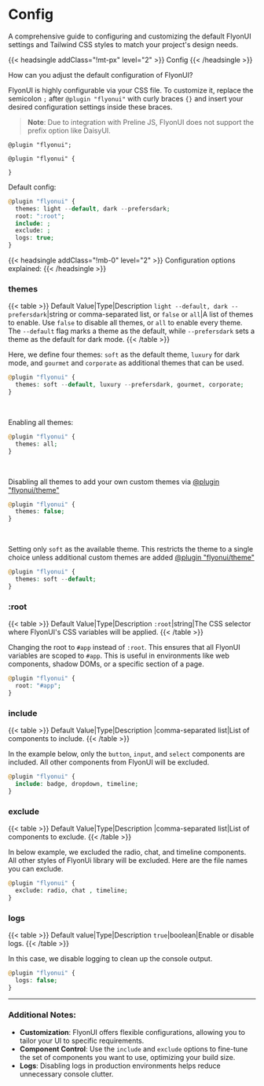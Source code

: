 # Config

A comprehensive guide to configuring and customizing the default FlyonUI settings and Tailwind CSS styles to match your project's design needs.

<!-------------------- Config -------------------->

{{< headsingle addClass="!mt-px" level="2" >}} Config {{< /headsingle >}}

How can you adjust the default configuration of FlyonUI?

FlyonUI is highly configurable via your CSS file. To customize it, replace the semicolon `;` after `@plugin "flyonui"` with curly braces `{}` and insert your desired configuration settings inside these braces.

> **Note**: Due to integration with Preline JS, FlyonUI does not support the prefix option like DaisyUI.


<div class="mockup-code not-prose mb-4 before:content-none bg-[#272822]">
  <pre data-prefix="-" class="text-sm text-error"><code>@plugin "flyonui";</code></pre>
  <pre data-prefix="+" class="text-sm text-success"><code>@plugin "flyonui" {</code></pre>
  <pre data-prefix="+" class="text-sm text-success"><code>}</code></pre>
</div>

Default config:


```php
@plugin "flyonui" {
  themes: light --default, dark --prefersdark;
  root: ":root";
  include: ;
  exclude: ;
  logs: true;
}
```

{{< headsingle addClass="!mb-0" level="2" >}} Configuration options explained: {{< /headsingle >}}

<!-- themes -->

### themes

{{< table >}}
Default Value|Type|Description
`light --default, dark --prefersdark`|string or comma-separated list, or `false` or `all`|A list of themes to enable. Use `false` to disable all themes, or `all` to enable every theme. The `--default` flag marks a theme as the default, while `--prefersdark` sets a theme as the default for dark mode.
{{< /table >}}

Here, we define four themes: `soft` as the default theme, `luxury` for dark mode, and `gourmet` and `corporate` as additional themes that can be used.

```php
@plugin "flyonui" {
  themes: soft --default, luxury --prefersdark, gourmet, corporate;
}
```
<br/>

Enabling all themes:

```php
@plugin "flyonui" {
  themes: all;
}
```

<br/>

Disabling all themes to add your own custom themes via [@plugin "flyonui/theme"](customization/themes/)

```php
@plugin "flyonui" {
  themes: false;
}
```
<br/>

Setting only `soft` as the available theme. This restricts the theme to a single choice unless additional custom themes are added [@plugin "flyonui/theme"](customization/themes/)

```php
@plugin "flyonui" {
  themes: soft --default;
}
```

<!-- :root -->

### :root

{{< table >}}
Default Value|Type|Description
`:root`|string|The CSS selector where FlyonUI's CSS variables will be applied.
{{< /table >}}

Changing the root to `#app` instead of `:root`. This ensures that all FlyonUI variables are scoped to `#app`. This is useful in environments like web components, shadow DOMs, or a specific section of a page.

```php
@plugin "flyonui" {
  root: "#app";
}
```

<!-- include -->

### include

{{< table >}}
Default Value|Type|Description
|comma-separated list|List of components to include.
{{< /table >}}

In the example below, only the `button`, `input`, and `select` components are included. All other components from FlyonUI will be excluded.

```php
@plugin "flyonui" {
  include: badge, dropdown, timeline;
}
```
<!-- exclude -->

### exclude

{{< table >}}
Default Value|Type|Description
|comma-separated list|List of components to exclude.
{{< /table >}}

In below example, we excluded the radio, chat, and timeline components. All other styles of FlyonUi library will be excluded.
Here are the file names you can exclude.

```php
@plugin "flyonui" {
  exclude: radio, chat , timeline;
}
```
<!-- logs -->

### logs

{{< table >}}
Default value|Type|Description
`true`|boolean|Enable or disable logs.
{{< /table >}}

In this case, we disable logging to clean up the console output.

```php
@plugin "flyonui" {
  logs: false;
}
```
---

### Additional Notes:

- **Customization**: FlyonUI offers flexible configurations, allowing you to tailor your UI to specific requirements.
- **Component Control**: Use the `include` and `exclude` options to fine-tune the set of components you want to use, optimizing your build size.
- **Logs**: Disabling logs in production environments helps reduce unnecessary console clutter.
